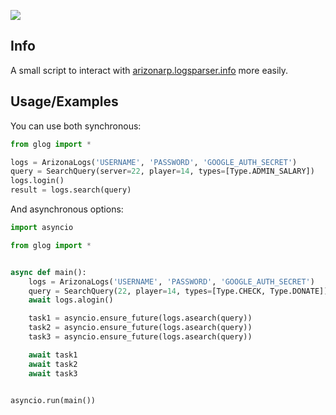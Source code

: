 ![](https://i.imgur.com/Kfck70e.png)

## Info
A small script to interact with [arizonarp.logsparser.info](arizonarp.logsparser.info) more easily.
## Usage/Examples


You can use both synchronous:
```python
from glog import *

logs = ArizonaLogs('USERNAME', 'PASSWORD', 'GOOGLE_AUTH_SECRET')
query = SearchQuery(server=22, player=14, types=[Type.ADMIN_SALARY])
logs.login()
result = logs.search(query)
```

And asynchronous options:
```python
import asyncio

from glog import *


async def main():
    logs = ArizonaLogs('USERNAME', 'PASSWORD', 'GOOGLE_AUTH_SECRET')
    query = SearchQuery(22, player=14, types=[Type.CHECK, Type.DONATE])
    await logs.alogin()

    task1 = asyncio.ensure_future(logs.asearch(query))
    task2 = asyncio.ensure_future(logs.asearch(query))
    task3 = asyncio.ensure_future(logs.asearch(query))

    await task1
    await task2
    await task3


asyncio.run(main())

```
